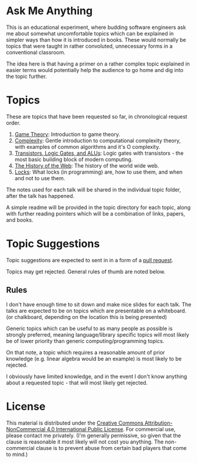 # Ask Me Anything

This is an educational experiment, where budding software engineers ask me about
somewhat uncomfortable topics which can be explained in simpler ways than how it
is introduced in books. These would normally be topics that were taught in rather
convoluted, unnecessary forms in a conventional classroom.

The idea here is that having a primer on a rather complex topic explained in easier
terms would potentially help the audience to go home and dig into the topic further.

# Topics

These are topics that have been requested so far, in chronological request order.

1. [Game Theory](/game-theory): Introduction to game theory.
2. [Complexity](/complexity): Gentle introduction to computational complexity theory, with examples of common algorithms and it's O complexity.
3. [Transistors, Logic Gates, and ALUs](/transistor-logic): Logic gates with transistors - the most basic building block of modern computing.
4. [The History of the Web](/web-history): The history of the world wide web.
5. [Locks](/locks): What locks (in programming) are, how to use them, and when and not to use them.

The notes used for each talk will be shared in the individual topic folder, after
the talk has happened.

A simple readme will be provided in the topic directory for each topic, along with
further reading pointers which will be a combination of links, papers, and books.

# Topic Suggestions

Topic suggestions are expected to sent in in a form of a [pull request](https://github.com/cynthia/ama/pulls).

Topics may get rejected. General rules of thumb are noted below.

## Rules

I don't have enough time to sit down and make nice slides for each talk. The talks
are expected to be on topics which are presentable on a whiteboard. (or chalkboard,
depending on the location this is being presented)

Generic topics which can be useful to as many people as possible is strongly preferred,
meaning language/library specific topics will most likely be of lower priority than
generic computing/programming topics.

On that note, a topic which requires a reasonable amount of prior knowledge (e.g.
linear algebra would be an example) is most likely to be rejected.

I obviously have limited knowledge, and in the event I don't know anything about a
requested topic - that will most likely get rejected.

# License

This material is distributed under the [Creative Commons Attribution-NonCommercial 4.0 International Public License](https://creativecommons.org/licenses/by-nc/4.0/). For commercial use, please contact
me privately. (I'm generally permissive, so given that the clause is reasonable it
most likely will not cost you anything. The non-commercial clause is to prevent abuse
from certain bad players that come to mind.)
